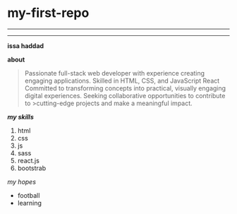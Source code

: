 # my-first-repo
***
---


**issa haddad**

**about**

>Passionate full-stack web developer with experience creating engaging 
>applications. Skilled in HTML, CSS, and JavaScript React Committed to 
>transforming concepts into practical, visually engaging digital
>experiences. Seeking collaborative opportunities to contribute to >cutting-edge projects and make a meaningful impact.

***my skills***
1. html
2. css
3. js
4. sass
5. react.js
6. bootstrab

*my hopes*
- football
- learning

 
